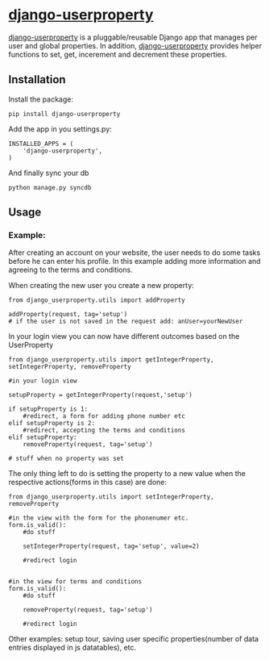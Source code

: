 # [django-userproperty](https://github.com/arteria/django-userproperty)

[django-userproperty](https://github.com/arteria/django-userproperty) is a pluggable/reusable Django app that manages per user and global properties. In addition, 
[django-userproperty](https://github.com/arteria/django-userproperty) provides helper functions to set, get, incerement and decrement these properties.

 

## Installation

Install the package:

    pip install django-userproperty
    
Add the app in you settings.py:

    INSTALLED_APPS = (
        'django-userproperty',
    )

And finally sync your db

    python manage.py syncdb

## Usage

### Example: 



After creating an account on your website, the user needs to do some tasks before he can enter his profile. In this example adding more information and agreeing to the terms and conditions.

When creating the new user you create a new property:

    from django_userproperty.utils import addProperty
    
    addProperty(request, tag='setup') 
    # if the user is not saved in the request add: anUser=yourNewUser
    
In your login view you can now have different outcomes based on the UserProperty

    from django_userproperty.utils import getIntegerProperty, setIntegerProperty, removeProperty

    #in your login view
    
    setupProperty = getIntegerProperty(request,'setup')
    
    if setupProperty is 1:
        #redirect, a form for adding phone number etc
    elif setupProperty is 2:
        #redirect, accepting the terms and conditions
    elif setupProperty:
        removeProperty(request, tag='setup')
    
    # stuff when no property was set
    
The only thing left to do is setting the property to a new value when the respective actions(forms in this case) are done:

    from django_userproperty.utils import setIntegerProperty, removeProperty

    #in the view with the form for the phonenumer etc.
    form.is_valid():
        #do stuff
        
        setIntegerProperty(request, tag='setup', value=2)
        
        #redirect login
        
        
    #in the view for terms and conditions
    form.is_valid():
        #do stuff
        
        removeProperty(request, tag='setup')
        
        #redirect login

Other examples: setup tour, saving user specific properties(number of data entries displayed in js datatables), etc.
